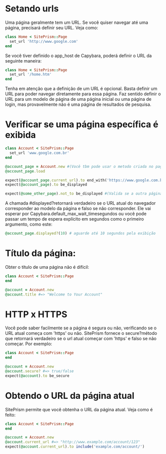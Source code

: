 # Setando urls

Uma página geralmente tem um URL. Se você quiser navegar até uma página, precisará definir seu URL. Veja como:

```ruby
class Home < SitePrism::Page
  set_url 'http://www.google.com'
end
```

Se você tiver definido o app_host de Capybara, poderá definir o URL da seguinte maneira:

```ruby
class Home < SitePrism::Page
  set_url '/home.htm'
end
```

Tenha em atenção que a definição de um URL é opcional. Basta definir um URL para poder navegar diretamente para essa página. Faz sentido definir o URL para um modelo de página de uma página inicial ou uma página de login, mas provavelmente não é uma página de resultados de pesquisa.

# Verificar se uma página específica é exibida

```ruby
class Account < SitePrism::Page
  set_url 'www.google.com.br'
end
```

```ruby
@account_page = Account.new #(Você tbm pode usar o metodo criada no pagehelper.rb )
@account_page.load

expect(@account_page.current_url).to end_with('https://www.google.com.br')
expect(@account_page).to be_displayed

expect(@some_other_page).not_to be_displayed #(Valida se a outra página esta visivel)
```

A chamada #displayed?retornará verdadeiro se o URL atual do navegador corresponder ao modelo da página e falso se não corresponder. Ele vai esperar por Capybara.default_max_wait_timesegundos ou você pode passar um tempo de espera explícito em segundos como o primeiro argumento, como este:

```ruby 
@account_page.displayed?(10) # aguarde até 10 segundos pela exibição
```

# Título da página: 

Obter o título de uma página não é difícil:

```ruby
class Account < SitePrism::Page
end

@account = Account.new
@account.title #=> "Welcome to Your Account"
```

# HTTP x HTTPS

Você pode saber facilmente se a página é segura ou não, verificando se o URL atual começa com 'https' ou não. SitePrism fornece o secure?método que retornará verdadeiro se o url atual começar com 'https' e falso se não começar. Por exemplo:

```ruby
class Account < SitePrism::Page
end

@account = Account.new
@account.secure? #=> true/false
expect(@account).to be_secure
```

# Obtendo o URL da página atual

SitePrism permite que você obtenha o URL da página atual. Veja como é feito:

```ruby
class Account < SitePrism::Page
end

@account = Account.new
@account.current_url #=> "http://www.example.com/account/123"
expect(@account.current_url).to include('example.com/account/')
```
